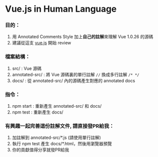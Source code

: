 # Vue.js in Human Language  
### 目的：  
1. 用 Annotated Comments Style 加上**自己的註解**來理解 Vue 1.0.26 的源碼  
2. 建議從這支 [vue.js](https://benzwjian.github.io/vue-in-human-language/docs/annotated-src/instance/vue.js.html) 開始 review  

### 檔案結構：  
1. src/ : Vue 源碼  
2. annotated-src/ : 將 Vue 源碼裏的單行註解 `//` 換成多行註解 `/* */`  
3. docs/ : 從 annotated-src/ 內的源碼產生對應的 annotated docs  

### 指令：  
1. npm start : 重新產生 annotated-src/ 和 docs/  
2. npm test : 重新產生 docs/  

### 有興趣一起完善這份註解文件, 請直接發PR給我：  
1. 加註解到 annotated-src/*.js (請使用單行註解)  
2. 執行 npm test 產生 docs/*.html，然後用瀏覽器預覽  
3. 你的貢獻值得分享就發PR給我  
